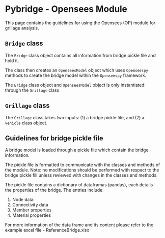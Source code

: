 # Pybridge - Opensees Module

This page contains the guidelines 
for using the Opensees (OP) module for grillage
analysis.

   

## `Bridge` class

The ```Bridge``` class object contains all information from bridge pickle file
and hold it. 

The class then creates an ```OpenseesModel``` object which uses ```Openseespy``` methods to 
create the bridge model within the ```Openseespy``` framework.

The ```Bridge``` class object and ```OpenseesModel``` object is only instantiated through the ```Grillage``` class

## ```Grillage``` class

The ```Grillage``` class takes two inputs: (1) a bridge pickle file, and (2) a ```vehicle``` class object.

## Guidelines for bridge pickle file

A bridge model is loaded through a pickle
file which contain the bridge information.

The pickle file is formatted to communicate with the classes and methods of the module. Note: no modifications should be 
 performed with respect to the bridge pickle fill unless reviewed with changes in the classes and methods. 
 
The pickle file contains a dictionary of dataframas (pandas), each details the properties
of the bridge. The entries include:
1) Node data
2) Connectivity data
3) Member properties
4) Material properties

For more information of the data frame and its content please refer to the 
example excel file - ReferenceBridge.xlsx